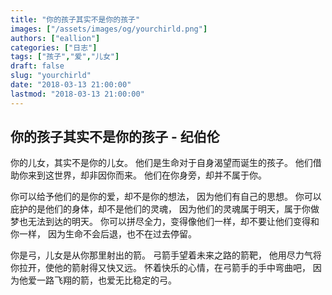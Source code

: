```yaml
---
title: "你的孩子其实不是你的孩子"
images: ["/assets/images/og/yourchirld.png"]
authors: ["eallion"]
categories: ["日志"]
tags: ["孩子","爱","儿女"]
draft: false
slug: "yourchirld"
date: "2018-03-13 21:00:00"
lastmod: "2018-03-13 21:00:00"
---
```


你的孩子其实不是你的孩子 - 纪伯伦
------------------

你的儿女，其实不是你的儿女。
他们是生命对于自身渴望而诞生的孩子。
他们借助你来到这世界，却非因你而来。
他们在你身旁，却并不属于你。

你可以给予他们的是你的爱，却不是你的想法，
因为他们有自己的思想。
你可以庇护的是他们的身体，却不是他们的灵魂，
因为他们的灵魂属于明天，属于你做梦也无法到达的明天。
你可以拼尽全力，变得像他们一样，却不要让他们变得和你一样，
因为生命不会后退，也不在过去停留。

你是弓，儿女是从你那里射出的箭。
弓箭手望着未来之路的箭靶，
他用尽力气将你拉开，使他的箭射得又快又远。
怀着快乐的心情，在弓箭手的手中弯曲吧，
因为他爱一路飞翔的箭，也爱无比稳定的弓。
